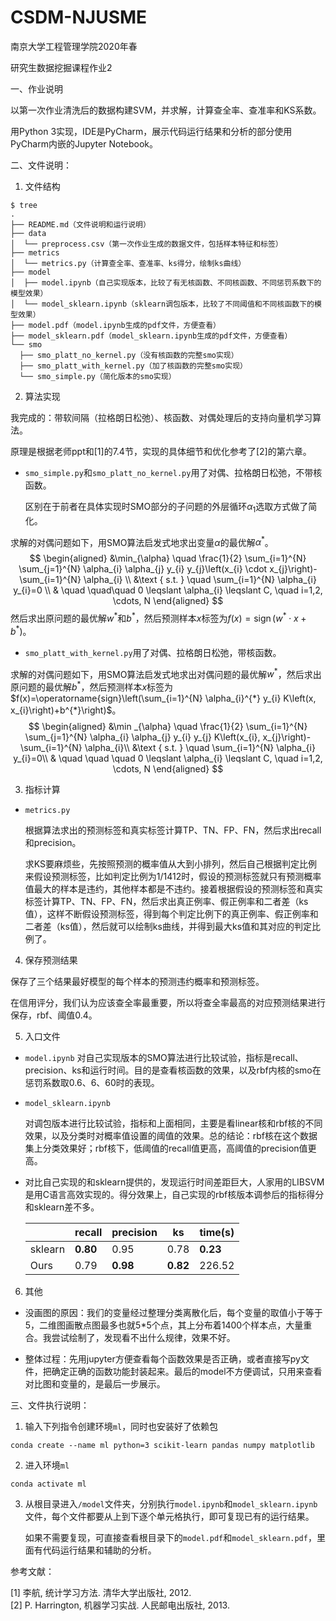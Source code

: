 # CSDM-NJUSME
南京大学工程管理学院2020年春

研究生数据挖掘课程作业2



一、作业说明

以第一次作业清洗后的数据构建SVM，并求解，计算查全率、查准率和KS系数。

用Python 3实现，IDE是PyCharm，展示代码运行结果和分析的部分使用PyCharm内嵌的Jupyter Notebook。



二、文件说明：

1. 文件结构

```shell
$ tree
.
├── README.md（文件说明和运行说明）
├── data
│  └── preprocess.csv（第一次作业生成的数据文件，包括样本特征和标签）
├── metrics
│  └── metrics.py（计算查全率、查准率、ks得分，绘制ks曲线）
├── model
│  ├── model.ipynb（自己实现版本，比较了有无核函数、不同核函数、不同惩罚系数下的模型效果）
│  └── model_sklearn.ipynb（sklearn调包版本，比较了不同阈值和不同核函数下的模型效果）
├── model.pdf（model.ipynb生成的pdf文件，方便查看）
├── model_sklearn.pdf（model_sklearn.ipynb生成的pdf文件，方便查看）
└── smo
  ├── smo_platt_no_kernel.py（没有核函数的完整smo实现）
  ├── smo_platt_with_kernel.py（加了核函数的完整smo实现）
  └── smo_simple.py（简化版本的smo实现）
```



2. 算法实现

我完成的：带软间隔（拉格朗日松弛）、核函数、对偶处理后的支持向量机学习算法。

原理是根据老师ppt和[1]的7.4节，实现的具体细节和优化参考了[2]的第六章。

- `smo_simple.py`和`smo_platt_no_kernel.py`用了对偶、拉格朗日松弛，不带核函数。

  区别在于前者在具体实现时SMO部分的子问题的外层循环$\alpha_1$选取方式做了简化。

求解的对偶问题如下，用SMO算法启发式地求出变量$\alpha$的最优解$\alpha^*$。
$$
\begin{aligned}
&\min_{\alpha} \quad \frac{1}{2} \sum_{i=1}^{N} \sum_{j=1}^{N} \alpha_{i} \alpha_{j} y_{i} y_{j}\left(x_{i} \cdot x_{j}\right)-\sum_{i=1}^{N} \alpha_{i} \\
&\text { s.t. } \quad  \sum_{i=1}^{N} \alpha_{i} y_{i}=0 \\
& \quad \quad\quad  0 \leqslant \alpha_{i} \leqslant C, \quad i=1,2, \cdots, N
\end{aligned}
$$
然后求出原问题的最优解$w^*$和$b^*$，然后预测样本$x$标签为$f(x)=\operatorname{sign}\left(w^{*} \cdot x+b^{*}\right)$。

- `smo_platt_with_kernel.py`用了对偶、拉格朗日松弛，带核函数。

求解的对偶问题如下，用SMO算法启发式地求出对偶问题的最优解$w^*$，然后求出原问题的最优解$b^*$，然后预测样本$x$标签为$f(x)=\operatorname{sign}\left(\sum_{i=1}^{N} \alpha_{i}^{*} y_{i} K\left(x, x_{i}\right)+b^{*}\right)$。
$$
\begin{aligned}
&\min _{\alpha} \quad  \frac{1}{2} \sum_{i=1}^{N} \sum_{j=1}^{N} \alpha_{i} \alpha_{j} y_{i} y_{j} K\left(x_{i}, x_{j}\right)-\sum_{i=1}^{N} \alpha_{i}\\
&\text { s.t. } \quad \sum_{i=1}^{N} \alpha_{i} y_{i}=0\\
& \quad  \quad  \quad 0 \leqslant \alpha_{i} \leqslant C, \quad i=1,2, \cdots, N
\end{aligned}
$$


3. 指标计算

- `metrics.py`

  根据算法求出的预测标签和真实标签计算TP、TN、FP、FN，然后求出recall和precision。

  求KS要麻烦些，先按照预测的概率值从大到小排列，然后自己根据判定比例来假设预测标签，比如判定比例为1/1412时，假设的预测标签就只有预测概率值最大的样本是违约，其他样本都是不违约。接着根据假设的预测标签和真实标签计算TP、TN、FP、FN，然后求出真正例率、假正例率和二者差（ks值），这样不断假设预测标签，得到每个判定比例下的真正例率、假正例率和二者差（ks值），然后就可以绘制ks曲线，并得到最大ks值和其对应的判定比例了。



4. 保存预测结果

保存了三个结果最好模型的每个样本的预测违约概率和预测标签。

在信用评分，我们认为应该查全率最重要，所以将查全率最高的对应预测结果进行保存，rbf、阈值0.4。



5. 入口文件

- `model.ipynb`
  对自己实现版本的SMO算法进行比较试验，指标是recall、precision、ks和运行时间。目的是查看核函数的效果，以及rbf内核的smo在惩罚系数取0.6、6、60时的表现。

- `model_sklearn.ipynb`

  对调包版本进行比较试验，指标和上面相同，主要是看linear核和rbf核的不同效果，以及分类时对概率值设置的阈值的效果。总的结论：rbf核在这个数据集上分类效果好；rbf核下，低阈值的recall值更高，高阈值的precision值更高。

- 对比自己实现的和sklearn提供的，发现运行时间差距巨大，人家用的LIBSVM是用C语言高效实现的。得分效果上，自己实现的rbf核版本调参后的指标得分和sklearn差不多。

  |         | recall   | precision | ks       | time(s)  |
  | ------- | -------- | --------- | -------- | -------- |
  | sklearn | **0.80** | 0.95      | 0.78     | **0.23** |
  | Ours    | 0.79     | **0.98**  | **0.82** | 226.52   |

  

6. 其他

- 没画图的原因：我们的变量经过整理分类离散化后，每个变量的取值小于等于5，二维图画散点图最多也就5*5个点，其上分布着1400个样本点，大量重合。我尝试绘制了，发现看不出什么规律，效果不好。

- 整体过程：先用jupyter方便查看每个函数效果是否正确，或者直接写py文件，把确定正确的函数功能封装起来。最后的model不方便调试，只用来查看对比图和变量的，是最后一步展示。



三、文件执行说明：

1. 输入下列指令创建环境`ml`，同时也安装好了依赖包

```shell
conda create --name ml python=3 scikit-learn pandas numpy matplotlib
```

2. 进入环境`ml`

```shell
conda activate ml
```

3. 从根目录进入`/model`文件夹，分别执行`model.ipynb`和`model_sklearn.ipynb`文件，每个文件都要从上到下逐个单元格执行，即可复现已有的运行结果。

   如果不需要复现，可直接查看根目录下的`model.pdf`和`model_sklearn.pdf`，里面有代码运行结果和辅助的分析。



参考文献：

[1]	李航, 统计学习方法. 清华大学出版社, 2012.  
[2]	P. Harrington, 机器学习实战. 人民邮电出版社, 2013.